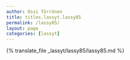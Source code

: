 ```yaml
---
author: Ossi Törrönen
title: titles.lassyt.lassy85
permalink: /lassy85/
layout: page
categories: [lassyt]
---
```

{% translate_file _lassyt/lassy85/lassy85.md %}